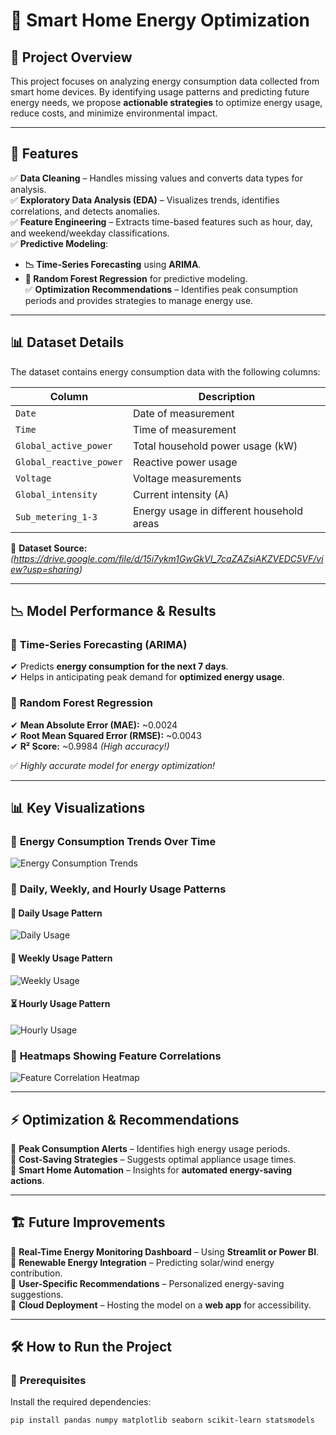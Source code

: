 # 🚀 Smart Home Energy Optimization

## 📌 Project Overview  
This project focuses on analyzing energy consumption data collected from smart home devices. By identifying usage patterns and predicting future energy needs, we propose **actionable strategies** to optimize energy usage, reduce costs, and minimize environmental impact.

---

## 📂 Features  
✅ **Data Cleaning** – Handles missing values and converts data types for analysis.  
✅ **Exploratory Data Analysis (EDA)** – Visualizes trends, identifies correlations, and detects anomalies.  
✅ **Feature Engineering** – Extracts time-based features such as hour, day, and weekend/weekday classifications.  
✅ **Predictive Modeling**:  
   - **📉 Time-Series Forecasting** using **ARIMA**.  
   - **🧠 Random Forest Regression** for predictive modeling.  
✅ **Optimization Recommendations** – Identifies peak consumption periods and provides strategies to manage energy use.  

---

## 📊 Dataset Details  
The dataset contains energy consumption data with the following columns:

| Column                  | Description                                      |
|-------------------------|--------------------------------------------------|
| `Date`                  | Date of measurement                             |
| `Time`                  | Time of measurement                             |
| `Global_active_power`   | Total household power usage (kW)                |
| `Global_reactive_power` | Reactive power usage                            |
| `Voltage`               | Voltage measurements                            |
| `Global_intensity`      | Current intensity (A)                           |
| `Sub_metering_1-3`      | Energy usage in different household areas       |

🔗 **Dataset Source:** *(https://drive.google.com/file/d/15i7ykm1GwGkVI_7caZAZsiAKZVEDC5VF/view?usp=sharing)*  

---

## 📉 Model Performance & Results  

### 📌 **Time-Series Forecasting (ARIMA)**  
✔ Predicts **energy consumption for the next 7 days**.  
✔ Helps in anticipating peak demand for **optimized energy usage**.  

### 📌 **Random Forest Regression**  
✔ **Mean Absolute Error (MAE):** ~0.0024  
✔ **Root Mean Squared Error (RMSE):** ~0.0043  
✔ **R² Score:** ~0.9984 *(High accuracy!)*  

✅ *Highly accurate model for energy optimization!*  

---

## 📊 Key Visualizations  

### 📌 **Energy Consumption Trends Over Time**  
![Energy Consumption Trends](https://drive.google.com/uc?export=view&id=12U2V_Sgaun1XkfkTfYjgjHFC_wfdjnCA)  

 ### 📌 **Daily, Weekly, and Hourly Usage Patterns**  

#### 📅 **Daily Usage Pattern**  
![Daily Usage](https://drive.google.com/uc?export=view&id=1-xVgGbhIt_FPKYjuacJ0KvaV9_kFS2W0)  

#### 📆 **Weekly Usage Pattern**  
![Weekly Usage](https://drive.google.com/uc?export=view&id=1_Txk_MfNe2hEHNXhgMx_DeQ8bSKSrvk3)  

#### ⏳ **Hourly Usage Pattern**  
![Hourly Usage](https://drive.google.com/uc?export=view&id=1Ft_TIT3SF1vAzk8JT5kYVD_xEwdlxHXX)  

### 📌 **Heatmaps Showing Feature Correlations**  
![Feature Correlation Heatmap](https://drive.google.com/uc?export=view&id=1c01NIghe9m-uRNqTX8OGgL0BZKbR5IeO)  



 

---

## ⚡ **Optimization & Recommendations**  
🔹 **Peak Consumption Alerts** – Identifies high energy usage periods.  
🔹 **Cost-Saving Strategies** – Suggests optimal appliance usage times.  
🔹 **Smart Home Automation** – Insights for **automated energy-saving actions**.  

---

## 🏗 **Future Improvements**  
🔹 **Real-Time Energy Monitoring Dashboard** – Using **Streamlit or Power BI**.  
🔹 **Renewable Energy Integration** – Predicting solar/wind energy contribution.  
🔹 **User-Specific Recommendations** – Personalized energy-saving suggestions.  
🔹 **Cloud Deployment** – Hosting the model on a **web app** for accessibility.  

---

## 🛠 **How to Run the Project**  

### 🔧 **Prerequisites**  
Install the required dependencies:  
```bash
pip install pandas numpy matplotlib seaborn scikit-learn statsmodels
